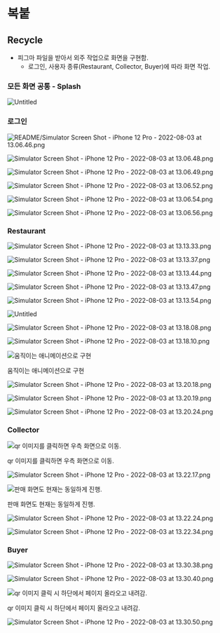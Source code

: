 # 복붙

## Recycle

- 피그마 파일을 받아서 외주 작업으로 화면을 구현함.
    - 로그인, 사용자 종류(Restaurant, Collector, Buyer)에 따라 화면 작업.

### 모든 화면 공통 - Splash

![Untitled](%E1%84%87%E1%85%A9%E1%86%A8%E1%84%87%E1%85%AE%E1%87%80%2079ddbd075c5549089c17f4e9ea4dc169/Untitled.png)

### 로그인

![README/Simulator Screen Shot - iPhone 12 Pro - 2022-08-03 at 13.06.46.png](%E1%84%87%E1%85%A9%E1%86%A8%E1%84%87%E1%85%AE%E1%87%80%2079ddbd075c5549089c17f4e9ea4dc169/Simulator_Screen_Shot_-_iPhone_12_Pro_-_2022-08-03_at_13.06.46.png)

![Simulator Screen Shot - iPhone 12 Pro - 2022-08-03 at 13.06.48.png](%E1%84%87%E1%85%A9%E1%86%A8%E1%84%87%E1%85%AE%E1%87%80%2079ddbd075c5549089c17f4e9ea4dc169/Simulator_Screen_Shot_-_iPhone_12_Pro_-_2022-08-03_at_13.06.48.png)

![Simulator Screen Shot - iPhone 12 Pro - 2022-08-03 at 13.06.49.png](%E1%84%87%E1%85%A9%E1%86%A8%E1%84%87%E1%85%AE%E1%87%80%2079ddbd075c5549089c17f4e9ea4dc169/Simulator_Screen_Shot_-_iPhone_12_Pro_-_2022-08-03_at_13.06.49.png)

![Simulator Screen Shot - iPhone 12 Pro - 2022-08-03 at 13.06.52.png](%E1%84%87%E1%85%A9%E1%86%A8%E1%84%87%E1%85%AE%E1%87%80%2079ddbd075c5549089c17f4e9ea4dc169/Simulator_Screen_Shot_-_iPhone_12_Pro_-_2022-08-03_at_13.06.52.png)

![Simulator Screen Shot - iPhone 12 Pro - 2022-08-03 at 13.06.54.png](%E1%84%87%E1%85%A9%E1%86%A8%E1%84%87%E1%85%AE%E1%87%80%2079ddbd075c5549089c17f4e9ea4dc169/Simulator_Screen_Shot_-_iPhone_12_Pro_-_2022-08-03_at_13.06.54.png)

![Simulator Screen Shot - iPhone 12 Pro - 2022-08-03 at 13.06.56.png](%E1%84%87%E1%85%A9%E1%86%A8%E1%84%87%E1%85%AE%E1%87%80%2079ddbd075c5549089c17f4e9ea4dc169/Simulator_Screen_Shot_-_iPhone_12_Pro_-_2022-08-03_at_13.06.56.png)

### Restaurant

![Simulator Screen Shot - iPhone 12 Pro - 2022-08-03 at 13.13.33.png](%E1%84%87%E1%85%A9%E1%86%A8%E1%84%87%E1%85%AE%E1%87%80%2079ddbd075c5549089c17f4e9ea4dc169/Simulator_Screen_Shot_-_iPhone_12_Pro_-_2022-08-03_at_13.13.33.png)

![Simulator Screen Shot - iPhone 12 Pro - 2022-08-03 at 13.13.37.png](%E1%84%87%E1%85%A9%E1%86%A8%E1%84%87%E1%85%AE%E1%87%80%2079ddbd075c5549089c17f4e9ea4dc169/Simulator_Screen_Shot_-_iPhone_12_Pro_-_2022-08-03_at_13.13.37.png)

![Simulator Screen Shot - iPhone 12 Pro - 2022-08-03 at 13.13.44.png](%E1%84%87%E1%85%A9%E1%86%A8%E1%84%87%E1%85%AE%E1%87%80%2079ddbd075c5549089c17f4e9ea4dc169/Simulator_Screen_Shot_-_iPhone_12_Pro_-_2022-08-03_at_13.13.44.png)

![Simulator Screen Shot - iPhone 12 Pro - 2022-08-03 at 13.13.47.png](%E1%84%87%E1%85%A9%E1%86%A8%E1%84%87%E1%85%AE%E1%87%80%2079ddbd075c5549089c17f4e9ea4dc169/Simulator_Screen_Shot_-_iPhone_12_Pro_-_2022-08-03_at_13.13.47.png)

![Simulator Screen Shot - iPhone 12 Pro - 2022-08-03 at 13.13.54.png](%E1%84%87%E1%85%A9%E1%86%A8%E1%84%87%E1%85%AE%E1%87%80%2079ddbd075c5549089c17f4e9ea4dc169/Simulator_Screen_Shot_-_iPhone_12_Pro_-_2022-08-03_at_13.13.54.png)

![Untitled](%E1%84%87%E1%85%A9%E1%86%A8%E1%84%87%E1%85%AE%E1%87%80%2079ddbd075c5549089c17f4e9ea4dc169/Untitled%201.png)

![Simulator Screen Shot - iPhone 12 Pro - 2022-08-03 at 13.18.08.png](%E1%84%87%E1%85%A9%E1%86%A8%E1%84%87%E1%85%AE%E1%87%80%2079ddbd075c5549089c17f4e9ea4dc169/Simulator_Screen_Shot_-_iPhone_12_Pro_-_2022-08-03_at_13.18.08.png)

![Simulator Screen Shot - iPhone 12 Pro - 2022-08-03 at 13.18.10.png](%E1%84%87%E1%85%A9%E1%86%A8%E1%84%87%E1%85%AE%E1%87%80%2079ddbd075c5549089c17f4e9ea4dc169/Simulator_Screen_Shot_-_iPhone_12_Pro_-_2022-08-03_at_13.18.10.png)

![움직이는 애니메이션으로 구현](%E1%84%87%E1%85%A9%E1%86%A8%E1%84%87%E1%85%AE%E1%87%80%2079ddbd075c5549089c17f4e9ea4dc169/Simulator_Screen_Recording_-_iPhone_12_Pro_-_2022-08-03_at_13.19.42.gif)

움직이는 애니메이션으로 구현

![Simulator Screen Shot - iPhone 12 Pro - 2022-08-03 at 13.20.18.png](%E1%84%87%E1%85%A9%E1%86%A8%E1%84%87%E1%85%AE%E1%87%80%2079ddbd075c5549089c17f4e9ea4dc169/Simulator_Screen_Shot_-_iPhone_12_Pro_-_2022-08-03_at_13.20.18.png)

![Simulator Screen Shot - iPhone 12 Pro - 2022-08-03 at 13.20.19.png](%E1%84%87%E1%85%A9%E1%86%A8%E1%84%87%E1%85%AE%E1%87%80%2079ddbd075c5549089c17f4e9ea4dc169/Simulator_Screen_Shot_-_iPhone_12_Pro_-_2022-08-03_at_13.20.19.png)

![Simulator Screen Shot - iPhone 12 Pro - 2022-08-03 at 13.20.24.png](%E1%84%87%E1%85%A9%E1%86%A8%E1%84%87%E1%85%AE%E1%87%80%2079ddbd075c5549089c17f4e9ea4dc169/Simulator_Screen_Shot_-_iPhone_12_Pro_-_2022-08-03_at_13.20.24.png)

### Collector

![qr 이미지를 클릭하면 우측 화면으로 이동.](%E1%84%87%E1%85%A9%E1%86%A8%E1%84%87%E1%85%AE%E1%87%80%2079ddbd075c5549089c17f4e9ea4dc169/Simulator_Screen_Shot_-_iPhone_12_Pro_-_2022-08-03_at_13.22.13.png)

qr 이미지를 클릭하면 우측 화면으로 이동.

![Simulator Screen Shot - iPhone 12 Pro - 2022-08-03 at 13.22.17.png](%E1%84%87%E1%85%A9%E1%86%A8%E1%84%87%E1%85%AE%E1%87%80%2079ddbd075c5549089c17f4e9ea4dc169/Simulator_Screen_Shot_-_iPhone_12_Pro_-_2022-08-03_at_13.22.17.png)

![판매 화면도 현재는 동일하게 진행.](%E1%84%87%E1%85%A9%E1%86%A8%E1%84%87%E1%85%AE%E1%87%80%2079ddbd075c5549089c17f4e9ea4dc169/Untitled%202.png)

판매 화면도 현재는 동일하게 진행.

![Simulator Screen Shot - iPhone 12 Pro - 2022-08-03 at 13.22.24.png](%E1%84%87%E1%85%A9%E1%86%A8%E1%84%87%E1%85%AE%E1%87%80%2079ddbd075c5549089c17f4e9ea4dc169/Simulator_Screen_Shot_-_iPhone_12_Pro_-_2022-08-03_at_13.22.24.png)

![Simulator Screen Shot - iPhone 12 Pro - 2022-08-03 at 13.22.34.png](%E1%84%87%E1%85%A9%E1%86%A8%E1%84%87%E1%85%AE%E1%87%80%2079ddbd075c5549089c17f4e9ea4dc169/Simulator_Screen_Shot_-_iPhone_12_Pro_-_2022-08-03_at_13.22.34.png)

### Buyer

![Simulator Screen Shot - iPhone 12 Pro - 2022-08-03 at 13.30.38.png](%E1%84%87%E1%85%A9%E1%86%A8%E1%84%87%E1%85%AE%E1%87%80%2079ddbd075c5549089c17f4e9ea4dc169/Simulator_Screen_Shot_-_iPhone_12_Pro_-_2022-08-03_at_13.30.38.png)

![Simulator Screen Shot - iPhone 12 Pro - 2022-08-03 at 13.30.40.png](%E1%84%87%E1%85%A9%E1%86%A8%E1%84%87%E1%85%AE%E1%87%80%2079ddbd075c5549089c17f4e9ea4dc169/Simulator_Screen_Shot_-_iPhone_12_Pro_-_2022-08-03_at_13.30.40.png)

![qr 이미지 클릭 시 하단에서 페이지 올라오고 내려감.](%E1%84%87%E1%85%A9%E1%86%A8%E1%84%87%E1%85%AE%E1%87%80%2079ddbd075c5549089c17f4e9ea4dc169/Simulator_Screen_Recording_-_iPhone_12_Pro_-_2022-08-03_at_13.31.31.gif)

qr 이미지 클릭 시 하단에서 페이지 올라오고 내려감.

![Simulator Screen Shot - iPhone 12 Pro - 2022-08-03 at 13.30.50.png](%E1%84%87%E1%85%A9%E1%86%A8%E1%84%87%E1%85%AE%E1%87%80%2079ddbd075c5549089c17f4e9ea4dc169/Simulator_Screen_Shot_-_iPhone_12_Pro_-_2022-08-03_at_13.30.50.png)
